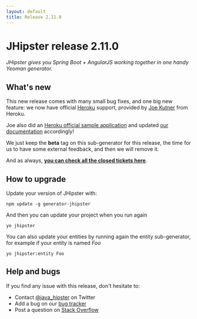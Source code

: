 ```yaml
---
layout: default
title: Release 2.11.0
---
```


JHipster release 2.11.0
==================

*JHipster gives you Spring Boot + AngularJS working together in one handy Yeoman generator.*

What's new
----------

This new release comes with many small bug fixes, and one big new feature: we now have official [Heroku](https://www.heroku.com/home) support, provided by [Joe Kutner](https://twitter.com/codefinger) from Heroku.

Joe also did an [Heroku official sample application](https://github.com/kissaten/jhipster-example) and updated [our documentation](http://jhipster.github.io/heroku.html) accordingly!

We just keep the **beta** tag on this sub-generator for this release, the time for us to have some external feedback, and then we will remove it.

And as always, __[you can check all the closed tickets here](https://github.com/jhipster/generator-jhipster/issues?q=milestone%3A2.11.0+is%3Aclosed)__.

How to upgrade
------------

Update your version of JHipster with:

```
npm update -g generator-jhipster
```

And then you can update your project when you run again

```
yo jhipster
```

You can also update your entities by running again the entity sub-generator, for example if your entity is named _Foo_

```
yo jhipster:entity Foo
```

Help and bugs
--------------

If you find any issue with this release, don't hesitate to:

- Contact [@java_hipster](https://twitter.com/java_hipster) on Twitter
- Add a bug on our [bug tracker](https://github.com/jhipster/generator-jhipster/issues?state=open)
- Post a question on [Stack Overflow](http://stackoverflow.com/tags/jhipster/info)
